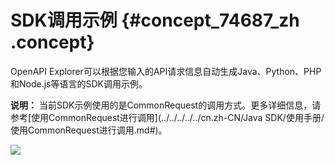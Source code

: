 # SDK调用示例 {#concept_74687_zh .concept}

OpenAPI Explorer可以根据您输入的API请求信息自动生成Java、Python、PHP和Node.js等语言的SDK调用示例。

**说明：** 当前SDK示例使用的是CommonRequest的调用方式。更多详细信息，请参考[使用CommonRequest进行调用](../../../../../cn.zh-CN/Java SDK/使用手册/使用CommonRequest进行调用.md#)。

![](http://static-aliyun-doc.oss-cn-hangzhou.aliyuncs.com/assets/img/100077/154743373437128_zh-CN.png)

